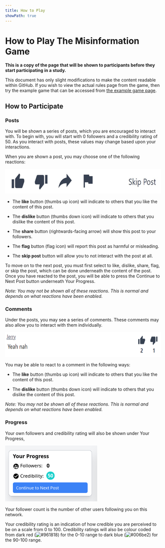 ```yaml
---
title: How to Play
showPath: true
---
```


# How to Play The Misinformation Game

**This is a copy of the page that will be shown to
participants before they start participating in a study.**

This document has only slight modifications to make the content
readable within GitHub. If you wish to view the actual
rules page from the game, then try the example game that can be
accessed from [the example game page](/link/ExampleGame).

## How to Participate

### Posts
You will be shown a series of posts, which you are encouraged
to interact with. To begin with, you will start with 0 followers
and a credibility rating of 50. As you interact with posts, these
values may change based upon your interactions.

When you are shown a post, you may choose one of the following
reactions:

<img src="screenshots/reaction-options.png" alt="Options to use to react to posts" height="80" />

- The **like** button (thumbs up icon) will indicate to others
  that you like the content of this post.

- The **dislike** button (thumbs down icon) will indicate to
  others that you dislike the content of this post.

- The **share** button (rightwards-facing arrow) will show
  this post to your followers.

- The **flag** button (flag icon) will report this post as
  harmful or misleading.

- The **skip post** button will allow you to not interact with
  the post at all.

To move on to the next post, you must first select to like,
dislike, share, flag, or skip the post, which can be done
underneath the content of the post. Once you have reacted
to the post, you will be able to press the Continue to
Next Post button underneath Your Progress.

_Note: You may not be shown all of these reactions. This 
is normal and depends on what reactions have been enabled._

### Comments 
Under the posts, you may see a series of comments. These comments
may also allow you to interact with them individually.

<img src="screenshots/comment.png" alt="comment" height="80" />

You may be able to react to a comment in the following ways:

- The **like** button (thumbs up icon) will indicate to others
  that you like the content of this post.

- The **dislike** button (thumbs down icon) will indicate to
  others that you dislike the content of this post.
  
_Note: You may not be shown all of these reactions. This 
is normal and depends on what reactions have been enabled._

### Progress
Your own followers and credibility rating will also be shown
under Your Progress,

<img src="screenshots/example-your-progress.png" alt="Example Your Progress" height="180" />

Your follower count is the number of other users following
you on this network.

Your credibility rating is an indication of how credible
you are perceived to be on a scale from 0 to 100. Credibility
ratings will also be colour coded from dark red
(<img class="inline-img" src="https://via.placeholder.com/15/961818/000000?text=+" alt="#961818">)
for the 0-10 range to dark blue
(<img class="inline-img" src="https://via.placeholder.com/15/006be2/000000?text=+" alt="#006be2">)
for the 90-100 range.
